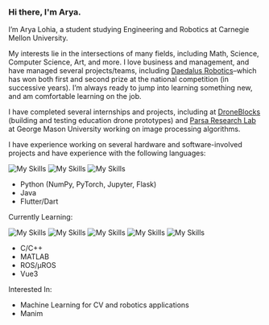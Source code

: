 ### Hi there, I'm Arya. 

I’m Arya Lohia, a student studying Engineering and Robotics at Carnegie Mellon University.

My interests lie in the intersections of many fields, including Math, Science, Computer Science, Art, and more. I love business and management, and have managed several projects/teams, including [Daedalus Robotics](https://github.com/Daedalus-Robotics)–which has won both first and second prize at the national competition (in successive years).
I’m always ready to jump into learning something new, and am comfortable learning on the job.

I have completed several internships and projects, including at [DroneBlocks](https://droneblocks.io/?srsltid=AfmBOoqoDPsTc2tDeZzhPUyq87-n2WMh_tJRnVPchNp3-vQH170K6WlM) (building and testing education drone prototypes) and [Parsa Research Lab](https://mason.gmu.edu/~mparsa/) at George Mason University working on image processing algorithms.

I have experience working on several hardware and software-involved projects and have experience with the following languages:

![My Skills](https://skillicons.dev/icons?i=python) ![My Skills](https://skillicons.dev/icons?i=java) ![My Skills](https://skillicons.dev/icons?i=flutter)

- Python (NumPy, PyTorch, Jupyter, Flask)
- Java
- Flutter/Dart

Currently Learning:

![My Skills](https://skillicons.dev/icons?i=c) ![My Skills](https://skillicons.dev/icons?i=cpp) ![My Skills](https://skillicons.dev/icons?i=matlab) ![My Skills](https://skillicons.dev/icons?i=ros) ![My Skills](https://skillicons.dev/icons?i=vue)

- C/C++
- MATLAB
- ROS/µROS
- Vue3

Interested In:
- Machine Learning for CV and robotics applications
- Manim

<!--
**a-lohia/a-lohia** is a ✨ _special_ ✨ repository because its `README.md` (this file) appears on your GitHub profile.

Here are some ideas to get you started:

- 🔭 I’m currently working on ...
- 🌱 I’m currently learning ...
- 👯 I’m looking to collaborate on ...
- 🤔 I’m looking for help with ...
- 💬 Ask me about ...
- 📫 How to reach me: ...
- 😄 Pronouns: ...
- ⚡ Fun fact: ...
-->
